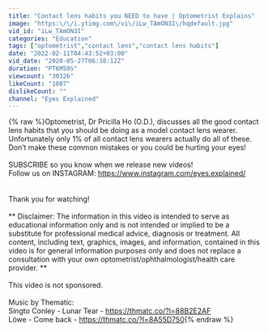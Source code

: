 ```yaml
---
title: "Contact lens habits you NEED to have | Optometrist Explains"
image: "https:\/\/i.ytimg.com\/vi\/iLw_TAmON3I\/hqdefault.jpg"
vid_id: "iLw_TAmON3I"
categories: "Education"
tags: ["optometrist","contact lens","contact lens habits"]
date: "2022-02-11T04:43:52+03:00"
vid_date: "2020-05-27T06:38:12Z"
duration: "PT6M59S"
viewcount: "30326"
likeCount: "1007"
dislikeCount: ""
channel: "Eyes Explained"
---
```

{% raw %}Optometrist, Dr Pricilla Ho (O.D.), discusses all the good contact lens habits that you should be doing as a model contact lens wearer. Unfortunately only 1% of all contact lens wearers actually do all of these. Don’t make these common mistakes or you could be hurting your eyes! <br /><br />SUBSCRIBE so you know when we release new videos! <br />Follow us on INSTAGRAM: <a rel="nofollow" target="blank" href="https://www.instagram.com/eyes.explained/">https://www.instagram.com/eyes.explained/</a><br /><br /><br />Thank you for watching! <br /><br />** Disclaimer: The information in this video is intended to serve as educational information only and is not intended or implied to be a substitute for professional medical advice, diagnosis or treatment. All content, including text, graphics, images, and information, contained in this video is for general information purposes only and does not replace a consultation with your own optometrist/ophthalmologist/health care provider. **<br /><br />This video is not sponsored. <br /><br />Music by Thematic: <br />Singto Conley - Lunar Tear - <a rel="nofollow" target="blank" href="https://thmatc.co/?l=88B2E2AF">https://thmatc.co/?l=88B2E2AF</a><br />Löwe - Come back - <a rel="nofollow" target="blank" href="https://thmatc.co/?l=8A55D750">https://thmatc.co/?l=8A55D750</a>{% endraw %}
